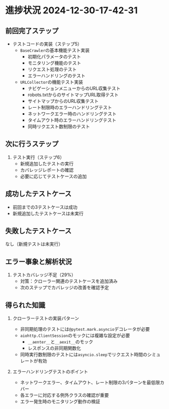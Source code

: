 # 進捗状況 2024-12-30-17-42-31

## 前回完了ステップ
- テストコードの実装（ステップ5）
  - `BaseCrawler`の基本機能テスト実装
    - 初期化パラメータのテスト
    - モニタリング機能のテスト
    - リクエスト処理のテスト
    - エラーハンドリングのテスト
  - `URLCollector`の機能テスト実装
    - ナビゲーションメニューからのURL収集テスト
    - robots.txtからのサイトマップURL取得テスト
    - サイトマップからのURL収集テスト
    - レート制限時のエラーハンドリングテスト
    - ネットワークエラー時のハンドリングテスト
    - タイムアウト時のエラーハンドリングテスト
    - 同時リクエスト数制限のテスト

## 次に行うステップ
1. テスト実行（ステップ6）
   - 新規追加したテストの実行
   - カバレッジレポートの確認
   - 必要に応じてテストケースの追加

## 成功したテストケース
- 前回までの3テストケースは成功
- 新規追加したテストケースは未実行

## 失敗したテストケース
なし（新規テストは未実行）

## エラー事象と解析状況
1. テストカバレッジ不足（29%）
   - 対策：クローラー関連のテストケースを追加済み
   - 次のステップでカバレッジの改善を確認予定

## 得られた知識
1. クローラーテストの実装パターン
   - 非同期処理のテストには`@pytest.mark.asyncio`デコレータが必要
   - `aiohttp.ClientSession`のモックには複雑な設定が必要
     - `__aenter__`と`__aexit__`のモック
     - レスポンスの非同期関数化
   - 同時実行数制限のテストには`asyncio.sleep`でリクエスト時間のシミュレートが有効

2. エラーハンドリングテストのポイント
   - ネットワークエラー、タイムアウト、レート制限の3パターンを最低限カバー
   - 各エラーに対応する例外クラスの確認が重要
   - エラー発生時のモニタリング動作の検証 